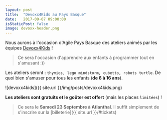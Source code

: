 ```yaml
---
layout: post
title:  "Devoxx4Kids au Pays Basque"
date:   2017-09-07 09:00:00
isStaticPost: false
image: devoxx-header.png
---
```


Nous aurons à l'occasion d'Agile Pays Basque des ateliers animés par les équipes [Devoxx4Kids](http://www.devoxx4kids.org/france/) ! 


> Ce sera l'occasion d'apprendre aux enfants à programmer tout en s'amusant :))

Les ateliers seront : `thymios, lego mindstorm, cubetto, robots turtle`. De quoi bien s'amuser pour tous les enfants (**de 6 à 16 ans**).

![devoxx4kids]({{ site.url }}/img/posts/devoxx4kids.png)



**Les ateliers sont gratuits et le goûter est offert** (mais les places `limitées`) ! 

> Ce sera le **Samedi 23 Septembre à Atlanthal**. Il suffit simplement de s'inscrire sur la [billeterie]({{ site.url }}/#tickets)